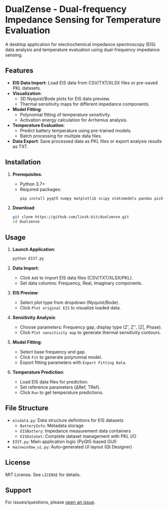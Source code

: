 # DualZense - Dual-frequency Impedance Sensing for Temperature Evaluation

A desktop application for electrochemical impedance spectroscopy (EIS) data analysis and temperature evaluation using dual-frequency impedance sensing.

## Features

- **EIS Data Import**: Load EIS data from CSV/TXT/XLSX files or pre-saved PKL datasets.
- **Visualization**: 
  - 3D Nyquist/Bode plots for EIS data preview.
  - Thermal sensitivity maps for different impedance components.
- **Model Fitting**: 
  - Polynomial fitting of temperature sensitivity.
  - Activation energy calculation for Arrhenius analysis.
- **Temperature Evaluation**: 
  - Predict battery temperature using pre-trained models.
  - Batch processing for multiple data files.
- **Data Export**: Save processed data as PKL files or export analysis results as TXT.

## Installation

1. **Prerequisites**:
   - Python 3.7+ 
   - Required packages:
     ```bash
     pip install pyqt5 numpy matplotlib scipy statsmodels pandas pickle5
     ```

2. **Download**:
   ```bash
   git clone https://github.com/linzk-bit/dualzense.git
   cd dualzense
   ```

## Usage

1. **Launch Application**:
   ```bash
   python EIST.py
   ```

2. **Data Import**:
   - Click `Add` to import EIS data files (CSV/TXT/XLSX/PKL).
   - Set data columns: Frequency, Real, Imaginary components.

3. **EIS Preview**:
   - Select plot type from dropdown (Nyquist/Bode).
   - Click `Plot original EIS` to visualize loaded data.

4. **Sensitivity Analysis**:
   - Choose parameters: Frequency gap, display type (Z', Z'', |Z|, Phase).
   - Click `Plot sensitivity map` to generate thermal sensitivity contours.

5. **Model Fitting**:
   - Select base frequency and gap.
   - Click `Fit` to generate polynomial model.
   - Export fitting parameters with `Export Fitting Data`.

6. **Temperature Prediction**:
   - Load EIS data files for prediction.
   - Set reference parameters (ΔRef, TRef).
   - Click `Run` to get temperature predictions.

## File Structure

- `eisdata.py`: Data structure definitions for EIS datasets
  - `BatteryInfo`: Metadata storage
  - `EISBattery`: Impedance measurement data containers
  - `EISDataSet`: Complete dataset management with PKL I/O
- `EIST.py`: Main application logic (PyQt5-based GUI)
- `mainwindow_ui.py`: Auto-generated UI layout (Qt Designer)

## License

MIT License. See `LICENSE` for details.

## Support

For issues/questions, please [open an issue](https://github.com/linzk-bit/dualzense/issues).
